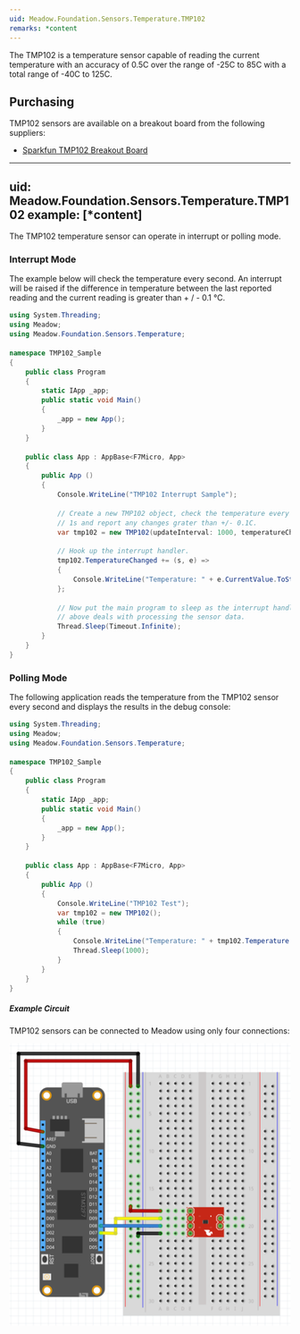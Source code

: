 ```yaml
---
uid: Meadow.Foundation.Sensors.Temperature.TMP102
remarks: *content
---
```


The TMP102 is a temperature sensor capable of reading the current temperature with an accuracy of 0.5C over the range of -25C to 85C with a total range of -40C to 125C.

## Purchasing

TMP102 sensors are available on a breakout board from the following suppliers:

* [Sparkfun TMP102 Breakout Board](https://www.sparkfun.com/products/13314)

---
uid: Meadow.Foundation.Sensors.Temperature.TMP102
example: [*content]
---

The TMP102 temperature sensor can operate in interrupt or polling mode.

### Interrupt Mode

The example below will check the temperature every second.  An interrupt will be raised if the difference in temperature between the last reported reading and the current reading is greater than + / - 0.1 &deg;C.

```csharp
using System.Threading;
using Meadow;
using Meadow.Foundation.Sensors.Temperature;

namespace TMP102_Sample
{
    public class Program
    {
        static IApp _app; 
        public static void Main()
        {
            _app = new App();
        }
    }
    
    public class App : AppBase<F7Micro, App>
    {
        public App ()
        {
            Console.WriteLine("TMP102 Interrupt Sample");

            // Create a new TMP102 object, check the temperature every
            // 1s and report any changes grater than +/- 0.1C.
            var tmp102 = new TMP102(updateInterval: 1000, temperatureChangeNotificationThreshold: 0.1F);

            // Hook up the interrupt handler.
            tmp102.TemperatureChanged += (s, e) =>
            {
                Console.WriteLine("Temperature: " + e.CurrentValue.ToString("f2"));
            };

            // Now put the main program to sleep as the interrupt handler
            // above deals with processing the sensor data.
            Thread.Sleep(Timeout.Infinite);
        }
    }
}
```

### Polling Mode

The following application reads the temperature from the TMP102 sensor every second and displays the results in the debug console:

```csharp
using System.Threading;
using Meadow;
using Meadow.Foundation.Sensors.Temperature;

namespace TMP102_Sample
{
    public class Program
    {
        static IApp _app; 
        public static void Main()
        {
            _app = new App();
        }
    }
    
    public class App : AppBase<F7Micro, App>
    {
        public App ()
        {
            Console.WriteLine("TMP102 Test");
            var tmp102 = new TMP102();
            while (true)
            {
                Console.WriteLine("Temperature: " + tmp102.Temperature.ToString("f2"));
                Thread.Sleep(1000);
            }
        }
    }
}
```

##### Example Circuit

TMP102 sensors can be connected to Meadow using only four connections:

![](../../API_Assets/Meadow.Foundation.Sensors.Temperature.TMP102/TMP102.svg)